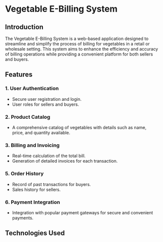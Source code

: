 # Vegetable E-Billing System

## Introduction

The Vegetable E-Billing System is a web-based application designed to streamline and simplify the process of billing for vegetables in a retail or wholesale setting. This system aims to enhance the efficiency and accuracy of billing operations while providing a convenient platform for both sellers and buyers.

## Features

### 1. User Authentication
   - Secure user registration and login.
   - User roles for sellers and buyers.

### 2. Product Catalog
   - A comprehensive catalog of vegetables with details such as name, price, and quantity available.

### 3. Billing and Invoicing
   - Real-time calculation of the total bill.
   - Generation of detailed invoices for each transaction.

### 5. Order History
   - Record of past transactions for buyers.
   - Sales history for sellers.

### 6. Payment Integration
   - Integration with popular payment gateways for secure and convenient payments.

## Technologies Used


